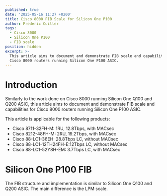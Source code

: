 ```yaml
---
published: true
date: '2025-05-16 11:27 +0200'
title: Cisco 8000 FIB Scale for Silicon One P100
author: Frederic Cuiller
tags:
  - Cisco 8000
  - Silicon One P100
  - FIB scale
position: hidden
excerpt: >-
  This article aims to document and demonstrate FIB scale and capabilities for
  Cisco 8000 routers running Silicon One P100 ASIC.
---
```

# Introduction
Similarly to the work done on Cisco 8000 running Silicon One Q100 and Q200 ASIC, this article aims to document and demonstrate FIB scale and capabilities for Cisco 8000 routers running Silicon One P100 ASIC.

This article is applicable for the following products:

- Cisco 8711-32FH-M: 1RU, 12.8Tbps, with MACsec
- Cisco 8212-48FH-M: 2RU, 19.2Tbps, with MACsec
- Cisco 88-LC1-36EH: 28.8Tbps LC, without MACsec
- Cisco 88-LC1-12TH24FH-E:12Tbps LC, without MACsec
- Cisco 88-LC1-52Y8H-EM: 3.7Tbps LC, with MACsec

# Silicon One P100 FIB
The FIB structure and implementation is similar to Silicon One Q100 and Q200 ASIC. The main difference is the LPM scale.


